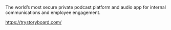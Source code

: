 The world’s most secure private podcast platform and audio app for internal communications and employee engagement.

https://trystoryboard.com/
